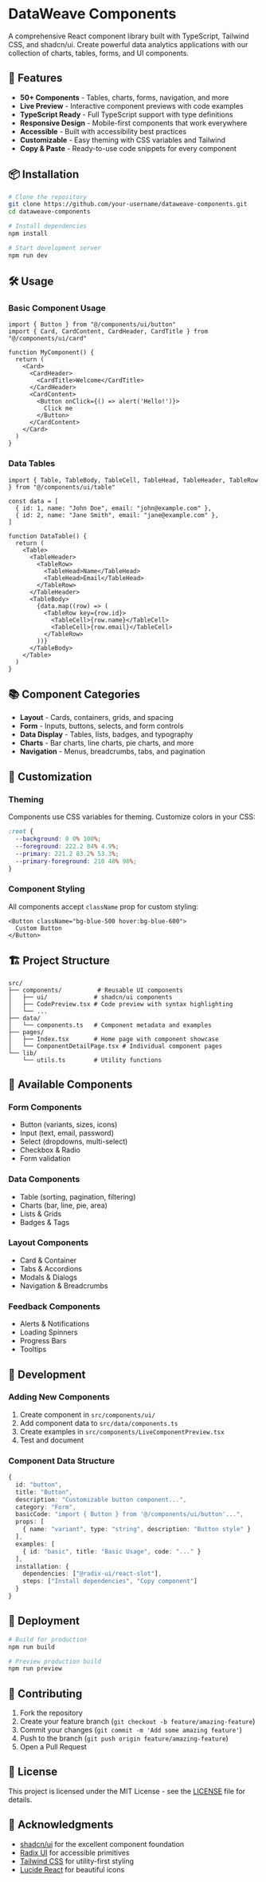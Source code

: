 # DataWeave Components

A comprehensive React component library built with TypeScript, Tailwind CSS, and shadcn/ui. Create powerful data analytics applications with our collection of charts, tables, forms, and UI components.

## 🚀 Features

- **50+ Components** - Tables, charts, forms, navigation, and more
- **Live Preview** - Interactive component previews with code examples
- **TypeScript Ready** - Full TypeScript support with type definitions
- **Responsive Design** - Mobile-first components that work everywhere  
- **Accessible** - Built with accessibility best practices
- **Customizable** - Easy theming with CSS variables and Tailwind
- **Copy & Paste** - Ready-to-use code snippets for every component

## 📦 Installation

```bash
# Clone the repository
git clone https://github.com/your-username/dataweave-components.git
cd dataweave-components

# Install dependencies
npm install

# Start development server
npm run dev
```

## 🛠 Usage

### Basic Component Usage

```tsx
import { Button } from "@/components/ui/button"
import { Card, CardContent, CardHeader, CardTitle } from "@/components/ui/card"

function MyComponent() {
  return (
    <Card>
      <CardHeader>
        <CardTitle>Welcome</CardTitle>
      </CardHeader>
      <CardContent>
        <Button onClick={() => alert('Hello!')}>
          Click me
        </Button>
      </CardContent>
    </Card>
  )
}
```

### Data Tables

```tsx
import { Table, TableBody, TableCell, TableHead, TableHeader, TableRow } from "@/components/ui/table"

const data = [
  { id: 1, name: "John Doe", email: "john@example.com" },
  { id: 2, name: "Jane Smith", email: "jane@example.com" },
]

function DataTable() {
  return (
    <Table>
      <TableHeader>
        <TableRow>
          <TableHead>Name</TableHead>
          <TableHead>Email</TableHead>
        </TableRow>
      </TableHeader>
      <TableBody>
        {data.map((row) => (
          <TableRow key={row.id}>
            <TableCell>{row.name}</TableCell>
            <TableCell>{row.email}</TableCell>
          </TableRow>
        ))}
      </TableBody>
    </Table>
  )
}
```

## 📚 Component Categories

- **Layout** - Cards, containers, grids, and spacing
- **Form** - Inputs, buttons, selects, and form controls
- **Data Display** - Tables, lists, badges, and typography
- **Charts** - Bar charts, line charts, pie charts, and more
- **Navigation** - Menus, breadcrumbs, tabs, and pagination

## 🎨 Customization

### Theming

Components use CSS variables for theming. Customize colors in your CSS:

```css
:root {
  --background: 0 0% 100%;
  --foreground: 222.2 84% 4.9%;
  --primary: 221.2 83.2% 53.3%;
  --primary-foreground: 210 40% 98%;
}
```

### Component Styling

All components accept `className` prop for custom styling:

```tsx
<Button className="bg-blue-500 hover:bg-blue-600">
  Custom Button
</Button>
```

## 🏗 Project Structure

```
src/
├── components/          # Reusable UI components
│   ├── ui/             # shadcn/ui components
│   ├── CodePreview.tsx # Code preview with syntax highlighting  
│   └── ...
├── data/
│   └── components.ts   # Component metadata and examples
├── pages/
│   ├── Index.tsx       # Home page with component showcase
│   └── ComponentDetailPage.tsx # Individual component pages
└── lib/
    └── utils.ts        # Utility functions
```

## 🧩 Available Components

### Form Components
- Button (variants, sizes, icons)
- Input (text, email, password)
- Select (dropdowns, multi-select)
- Checkbox & Radio
- Form validation

### Data Components  
- Table (sorting, pagination, filtering)
- Charts (bar, line, pie, area)
- Lists & Grids
- Badges & Tags

### Layout Components
- Card & Container
- Tabs & Accordions 
- Modals & Dialogs
- Navigation & Breadcrumbs

### Feedback Components
- Alerts & Notifications
- Loading Spinners
- Progress Bars
- Tooltips

## 🔧 Development

### Adding New Components

1. Create component in `src/components/ui/`
2. Add component data to `src/data/components.ts`
3. Create examples in `src/components/LiveComponentPreview.tsx`
4. Test and document

### Component Data Structure

```typescript
{
  id: "button",
  title: "Button", 
  description: "Customizable button component...",
  category: "Form",
  basicCode: "import { Button } from '@/components/ui/button'...",
  props: [
    { name: "variant", type: "string", description: "Button style" }
  ],
  examples: [
    { id: "basic", title: "Basic Usage", code: "..." }
  ],
  installation: {
    dependencies: ["@radix-ui/react-slot"],
    steps: ["Install dependencies", "Copy component"]
  }
}
```

## 🚢 Deployment

```bash
# Build for production
npm run build

# Preview production build
npm run preview
```

## 🤝 Contributing

1. Fork the repository
2. Create your feature branch (`git checkout -b feature/amazing-feature`)
3. Commit your changes (`git commit -m 'Add some amazing feature'`)
4. Push to the branch (`git push origin feature/amazing-feature`)
5. Open a Pull Request

## 📄 License

This project is licensed under the MIT License - see the [LICENSE](LICENSE) file for details.

## 🙏 Acknowledgments

- [shadcn/ui](https://ui.shadcn.com/) for the excellent component foundation
- [Radix UI](https://www.radix-ui.com/) for accessible primitives
- [Tailwind CSS](https://tailwindcss.com/) for utility-first styling
- [Lucide React](https://lucide.dev/) for beautiful icons